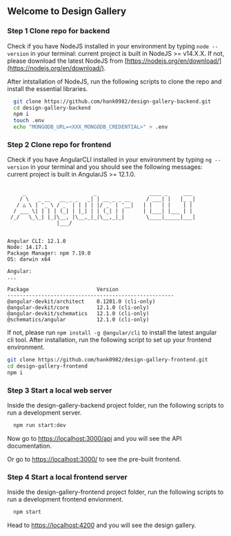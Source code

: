 ## Welcome to Design Gallery

### Step 1 Clone repo for backend
  Check if you have NodeJS installed in your environment by typing ```node --version``` in your terminal: current project is built in NodeJS >= v14.X.X. If not, please download the latest NodeJS from [https://nodejs.org/en/download/](https://nodejs.org/en/download/).
  
  After intstallation of NodeJS, run the following scripts to clone the repo and install the essential libraries.
  ```zsh
    git clone https://github.com/hank0982/design-gallery-backend.git
    cd design-gallery-backend
    npm i
    touch .env
    echo "MONGODB_URL=<XXX_MONGODB_CREDENTIAL>" > .env
  ```
### Step 2 Clone repo for frontend 
Check if you have AngularCLI installed in your environment by typing ```ng --version``` in your terminal and you should see the following messages: current project is built in AngularJS >= 12.1.0.
```

     _                      _                 ____ _     ___
    / \   _ __   __ _ _   _| | __ _ _ __     / ___| |   |_ _|
   / △ \ | '_ \ / _` | | | | |/ _` | '__|   | |   | |    | |
  / ___ \| | | | (_| | |_| | | (_| | |      | |___| |___ | |
 /_/   \_\_| |_|\__, |\__,_|_|\__,_|_|       \____|_____|___|
                |___/


Angular CLI: 12.1.0
Node: 14.17.1
Package Manager: npm 7.19.0
OS: darwin x64

Angular:
...

Package                      Version
------------------------------------------------------
@angular-devkit/architect    0.1201.0 (cli-only)
@angular-devkit/core         12.1.0 (cli-only)
@angular-devkit/schematics   12.1.0 (cli-only)
@schematics/angular          12.1.0 (cli-only)
```
If not, please run ```npm install -g @angular/cli``` to install the latest angular cli tool.
After installation, run the following script to set up your frontend environment.
```zsh
git clone https://github.com/hank0982/design-gallery-frontend.git
cd design-gallery-frontend
npm i
```


### Step 3 Start a local web server
  Inside the design-gallery-backend project folder, run the following scripts to run a development server.
  ```zsh
    npm run start:dev
  ```
  Now go to [https://localhost:3000/api](https://localhost:3000/api) and you will see the API documentation.
  
  Or go to [https://localhost:3000/](https://localhost:3000/) to see the pre-built frontend.
 
### Step 4 Start a local frontend server
  Inside the design-gallery-frontend project folder, run the following scripts to run a development frontend envionment.
  ```zsh
    npm start
  ```
  Head to [https://localhost:4200](https://localhost:4200) and you will see the design gallery.
  

 
